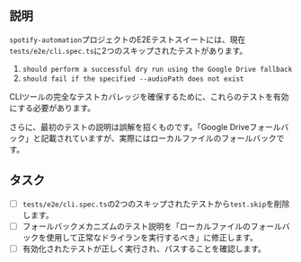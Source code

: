 ## 説明

`spotify-automation`プロジェクトのE2Eテストスイートには、現在`tests/e2e/cli.spec.ts`に2つのスキップされたテストがあります。

1.  `should perform a successful dry run using the Google Drive fallback`
2.  `should fail if the specified --audioPath does not exist`

CLIツールの完全なテストカバレッジを確保するために、これらのテストを有効にする必要があります。

さらに、最初のテストの説明は誤解を招くものです。「Google Driveフォールバック」と記載されていますが、実際にはローカルファイルのフォールバックです。

## タスク

-   [ ] `tests/e2e/cli.spec.ts`の2つのスキップされたテストから`test.skip`を削除します。
-   [ ] フォールバックメカニズムのテスト説明を「ローカルファイルのフォールバックを使用して正常なドライランを実行するべき」に修正します。
-   [ ] 有効化されたテストが正しく実行され、パスすることを確認します。